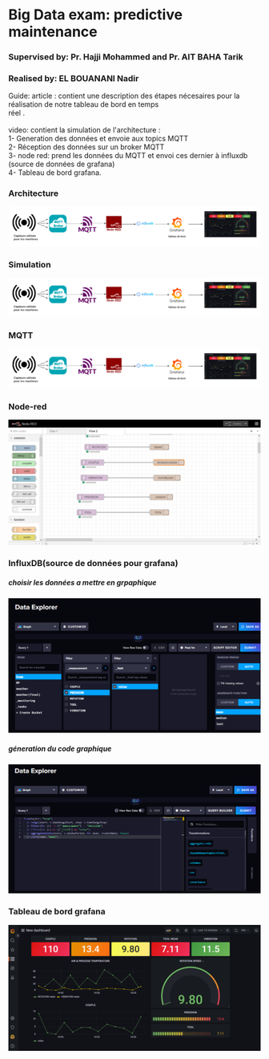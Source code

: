 # Big Data exam: predictive maintenance
### Supervised by: Pr. Hajji Mohammed and Pr. AIT BAHA Tarik
### Realised by: EL BOUANANI Nadir

Guide:
article : contient une description des étapes nécesaires pour la réalisation de notre tableau de bord  en temps</br>
 réel .</br></br>
video: contient la simulation de l'architecture :</br>
1- Generation des données et envoie aux topics MQTT</br>
2-  Réception des données sur un broker MQTT</br>
3- node red: prend les données du MQTT et envoi ces dernier à influxdb</br>
(source de données de grafana)</br>
4- Tableau de bord grafana.</br>

### Architecture

![alt text](https://github.com/nadir1805/big-data-exam/blob/main/architecture%20exam.png)

### Simulation

![alt text](https://github.com/nadir1805/big-data-exam/blob/main/architecture%20exam.png)

### MQTT

![alt text](https://github.com/nadir1805/big-data-exam/blob/main/architecture%20exam.png)

### Node-red

![alt text](https://github.com/nadir1805/big-data-exam/blob/main/Node-Red.png)

### InfluxDB(source de données pour grafana)

##### choisir les données a mettre en grpaphique 

![alt text](https://github.com/nadir1805/big-data-exam/blob/main/InfluxDB.png)

##### géneration du code graphique

![alt text](https://github.com/nadir1805/big-data-exam/blob/main/InfluxDB2.png)

### Tableau de bord grafana

![alt text](https://github.com/nadir1805/big-data-exam/blob/main/GRAFANA.png)

